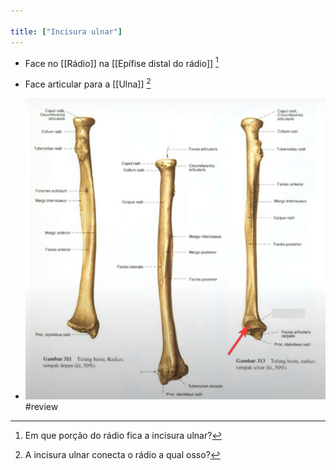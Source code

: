 ```yaml
---

title: ["Incisura ulnar"]
---
```

+ Face no [[Rádio]] na [[Epífise distal do rádio]] [^145747]

[^145747]: Em que porção do rádio fica a incisura ulnar?

+ Face articular para a [[Ulna]] [^778843]

[^778843]: A incisura ulnar conecta o rádio a qual osso?

+ ![Pasted image 20210330105737.png](Pasted%20image%2020210330105737.png)
#review 
